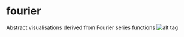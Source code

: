 # fourier
Abstract visualisations derived from Fourier series functions
![alt tag](https://github.com/marcusvolz/fourier/blob/gh-pages/plots/plot001.png)